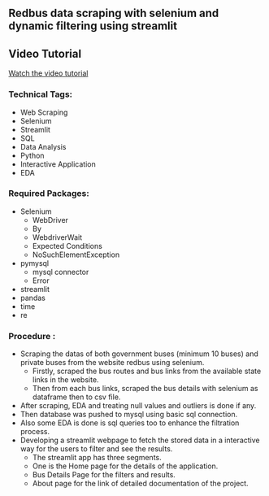 ## Redbus data scraping with selenium and dynamic filtering using streamlit

## Video Tutorial
[Watch the video tutorial]([https://www.kapwing.com/videos/66d7ec984cdd205a4e0f2955])

### Technical Tags:
* Web Scraping 
* Selenium
* Streamlit
* SQL
* Data Analysis
* Python
* Interactive Application
* EDA

### Required Packages:
* Selenium
  * WebDriver
  * By
  * WebdriverWait
  * Expected Conditions
  * NoSuchElementException
* pymysql
  * mysql connector
  * Error
* streamlit
* pandas
* time
* re

### Procedure :
* Scraping the datas of both government buses (minimum 10 buses) and private buses from the website redbus using selenium.
  * Firstly, scraped the bus routes and bus links from the available state links in the website.
  * Then from each bus links, scraped the bus details with selenium as dataframe then to csv file.
* After scraping, EDA and treating null values and outliers is done if any.
* Then database was pushed to mysql using basic sql connection.
* Also some EDA is done is sql queries too to enhance the filtration process.
* Developing a streamlit webpage to fetch the stored data in a interactive way for the users to filter and see the results.
  * The streamlit app has three segments.
  * One is the Home page for the details of the application.
  * Bus Details Page for the filters and results.
  * About page for the link of detailed documentation of the project.
